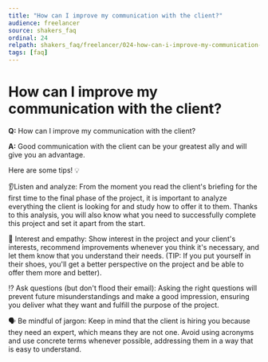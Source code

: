```yaml
---
title: "How can I improve my communication with the client?"
audience: freelancer
source: shakers_faq
ordinal: 24
relpath: shakers_faq/freelancer/024-how-can-i-improve-my-communication-with-the-client.md
tags: [faq]
---
```


# How can I improve my communication with the client?

**Q:** How can I improve my communication with the client?

**A:** Good communication with the client can be your greatest ally and will give you an advantage.

Here are some tips! 💡

👂Listen and analyze: From the moment you read the client's briefing for the first time to the final phase of the project, it is important to analyze everything the client is looking for and study how to offer it to them. Thanks to this analysis, you will also know what you need to successfully complete this project and set it apart from the start.

🤝 Interest and empathy: Show interest in the project and your client's interests, recommend improvements whenever you think it's necessary, and let them know that you understand their needs. (TIP: If you put yourself in their shoes, you'll get a better perspective on the project and be able to offer them more and better).

⁉️ Ask questions (but don't flood their email): Asking the right questions will prevent future misunderstandings and make a good impression, ensuring you deliver what they want and fulfill the purpose of the project.

🗣 Be mindful of jargon: Keep in mind that the client is hiring you because they need an expert, which means they are not one. Avoid using acronyms and use concrete terms whenever possible, addressing them in a way that is easy to understand.
